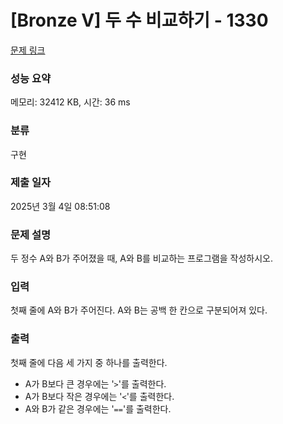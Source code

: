 # [Bronze V] 두 수 비교하기 - 1330 

[문제 링크](https://www.acmicpc.net/problem/1330) 

### 성능 요약

메모리: 32412 KB, 시간: 36 ms

### 분류

구현

### 제출 일자

2025년 3월 4일 08:51:08

### 문제 설명

<p>두 정수 A와 B가 주어졌을 때, A와 B를 비교하는 프로그램을 작성하시오.</p>

### 입력 

 <p>첫째 줄에 A와 B가 주어진다. A와 B는 공백 한 칸으로 구분되어져 있다.</p>

### 출력 

 <p>첫째 줄에 다음 세 가지 중 하나를 출력한다.</p>

<ul>
	<li>A가 B보다 큰 경우에는 '<code>></code>'를 출력한다.</li>
	<li>A가 B보다 작은 경우에는 '<code><</code>'를 출력한다.</li>
	<li>A와 B가 같은 경우에는 '<code>==</code>'를 출력한다.</li>
</ul>

